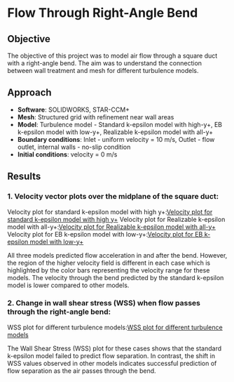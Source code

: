 # Flow Through Right-Angle Bend

## Objective
The objective of this project was to model air flow through a square duct with a right-angle bend. The aim was to understand the connection between wall treatment and mesh for different turbulence models.

## Approach
- **Software**: SOLIDWORKS, STAR-CCM+
- **Mesh**: Structured grid with refinement near wall areas
- **Model**: Turbulence model - Standard k-epsilon model with high-y+, EB k-epsilon model with low-y+, Realizable k-epsilon model with all-y+
- **Boundary conditions**: Inlet - uniform velocity = 10 m/s, Outlet - flow outlet, internal walls - no-slip condition
- **Initial conditions**: velocity = 0 m/s 

## Results
### 1. Velocity vector plots over the midplane of the square duct:

Velocity plot for standard k-epsilon model with high y+:[Velocity plot for standard k-epsilon model with high y+](images/high_y+_k-e_standard_Velocity_Midplane.png)
Velocity plot for Realizable k-epsilon model with all-y+:[Velocity plot for Realizable k-epsilon model with all-y+](images/realizable_all_y+_k-e_Velocity_Midplane.png)
Velocity plot for EB k-epsilon model with low-y+:[Velocity plot for EB k-epsilon model with low-y+](images/low_y+_k-e_EB_Velocity_Midplane.png)

All three models predicted flow acceleration in and after the bend. However, the region of the higher velocity field is different in each case which is highlighted by the color bars representing the velocity range for these models. The velocity through the bend predicted by the standard k-epsilon model is lower compared to other models.

### 2. Change in wall shear stress (WSS) when flow passes through the right-angle bend:

WSS plot for different turbulence models:[WSS plot for different turbulence models](images/WSS.PNG)

The Wall Shear Stress (WSS) plot for these cases shows that the standard k-epsilon model failed to predict flow separation. In contrast, the shift in WSS values observed in other models indicates successful prediction of flow separation as the air passes through the bend.
